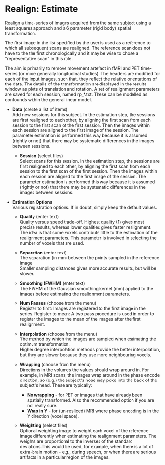 # Realign: Estimate  
Realign a time-series of images acquired from the same subject using a least squares approach and a 6 parameter (rigid body) spatial transformation.  
  
The first image in the list specified by the user is used as a reference to which all subsequent scans are realigned. The reference scan does not have to the the first chronologically and it may be wise to chose a "representative scan" in this role.  
  
The aim is primarily to remove movement artefact in fMRI and PET time-series (or more generally longitudinal studies). The headers are modified for each of the input images, such that. they reflect the relative orientations of the data. The details of the transformation are displayed in the results window as plots of translation and rotation. A set of realignment parameters are saved for each session, named rp_*.txt. These can be modelled as confounds within the general linear model.  

* **Data** (create a list of items)  
Add new sessions for this subject. In the estimation step, the sessions are first realigned to each other, by aligning the first scan from each session to the first scan of the first session.  Then the images within each session are aligned to the first image of the session. The parameter estimation is performed this way because it is assumed (rightly or not) that there may be systematic differences in the images between sessions.  

    * **Session** (select files)  
    Select scans for this session. In the estimation step, the sessions are first realigned to each other, by aligning the first scan from each session to the first scan of the first session.  Then the images within each session are aligned to the first image of the session. The parameter estimation is performed this way because it is assumed (rightly or not) that there may be systematic differences in the images between sessions.  

* **Estimation Options**   
Various registration options. If in doubt, simply keep the default values.  

    * **Quality** (enter text)  
    Quality versus speed trade-off. Highest quality (1) gives most precise results, whereas lower qualities gives faster realignment. The idea is that some voxels contribute little to the estimation of the realignment parameters. This parameter is involved in selecting the number of voxels that are used.  

    * **Separation** (enter text)  
    The separation (in mm) between the points sampled in the reference image.  
    Smaller sampling distances gives more accurate results, but will be slower.  

    * **Smoothing (FWHM)** (enter text)  
    The FWHM of the Gaussian smoothing kernel (mm) applied to the images before estimating the realignment parameters.  

    * **Num Passes** (choose from the menu)  
    Register to first: Images are registered to the first image in the series.  Register to mean: A two pass procedure is used in order to register the images to the mean of the images after the first realignment.  

    * **Interpolation** (choose from the menu)  
    The method by which the images are sampled when estimating the optimum transformation.  
    Higher degree interpolation methods provide the better interpolation, but they are slower because they use more neighbouring voxels.  

    * **Wrapping** (choose from the menu)  
    Directions in the volumes the values should wrap around in. For example, in MRI scans, the images wrap around in the phase encode direction, so (e.g.) the subject's nose may poke into the back of the subject's head. These are typically:  
        * **No wrapping** - for PET or images that have already been spatially transformed. Also the recommended option if you are not really sure.  
        * **Wrap in  Y**  - for (un-resliced) MRI where phase encoding is in the Y direction (voxel space).  

    * **Weighting** (select files)  
    Optional weighting image to weight each voxel of the reference image differently when estimating the realignment parameters. The weights are proportional to the inverses of the standard deviations.This would be used, for example, when there is a lot of extra-brain motion - e.g., during speech, or when there are serious artifacts in a particular region of the images.  

